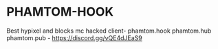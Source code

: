 # PHAMTOM-HOOK
Best hypixel and blocks mc hacked client- phamtom.hook    phamtom.hub     phamtom.pub      - https://discord.gg/vQE4dJEaS9
